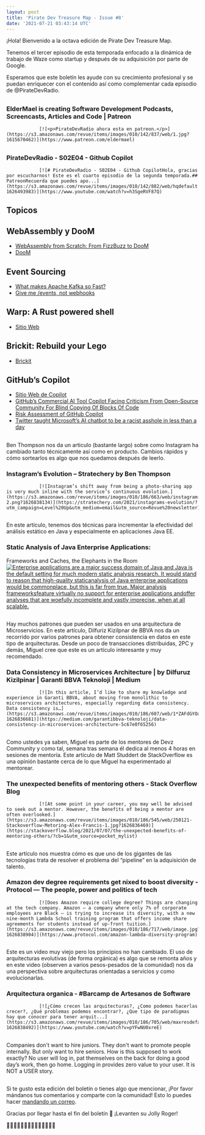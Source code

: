 ```yaml
---
layout: post
title: 'Pirate Dev Treasure Map - Issue #8'
date: '2021-07-21 03:43:14 UTC'
---
```

¡Hola! Bienvenido a la octava edición de Pirate Dev Treasure Map.

Tenemos el tercer episodio de esta temporada enfocado a la dinámica de trabajo de Waze como startup y después de su adquisición por parte de Google.

Esperamos que este boletín les ayude con su crecimiento profesional y se puedan enriquecer con el contenido así como complementar cada episodio de @PirateDevRadio.
## 
### ElderMael is creating Software Development Podcasts, Screencasts, Articles and Code | Patreon
                [![<p>PirateDevRadio ahora esta en patreon.</p>](https://s3.amazonaws.com/revue/items/images/010/142/837/web/1.jpg?1615670462)](https://www.patreon.com/eldermael)
                
## 
### PirateDevRadio - S02E04 - Github Copilot
                [![# PirateDevRadio - S02E04 - Github CopilotHola, gracias por escucharnos! Este es el cuarto episodio de la segunda temporada.## PatreonRecuerda que puedes apo...](https://s3.amazonaws.com/revue/items/images/010/142/882/web/hqdefault.jpg?1626493983)](https://www.youtube.com/watch?v=h3SgeRVF87Q)
                
## Topicos

## WebAssembly y DooM

* [WebAssembly from Scratch: From FizzBuzz to DooM](https://github.com/diekmann/wasm-fizzbuzz)
* [DooM](https://diekmann.github.io/wasm-fizzbuzz/doom/)

## Event Sourcing

* [What makes Apache Kafka so Fast?](https://medium.com/@sunny_81705/what-makes-apache-kafka-so-fast-71b477dcbf0)
* [Give me /events, not webhooks](https://blog.syncinc.so/events-not-webhooks)

## Warp: A Rust powered shell

* [Sitio Web](https://www.warp.dev/)

## Brickit: Rebuild your Lego

* [Brickit](https://apps.apple.com/nl/app/brickit-rebuild-your-lego/id1477221636)

## GitHub’s Copilot

* [Sitio Web de Copilot](https://copilot.github.com/)
* [GitHub’s Commercial AI Tool Copilot Facing Criticism From Open-Source Community For Blind Copying Of Blocks Of Code](https://www.theinsaneapp.com/2021/07/github-copilot-ai-facing-criticism.html)
* [Risk Assessment of GitHub Copilot](https://gist.github.com/0xabad1dea/be18e11beb2e12433d93475d72016902)
* [Twitter taught Microsoft’s AI chatbot to be a racist asshole in less than a day](https://www.theverge.com/2016/3/24/11297050/tay-microsoft-chatbot-racist)
## 
Ben Thompson nos da un articulo (bastante largo) sobre como Instagram ha cambiado tanto técnicamente así como en producto. Cambios rápidos y cómo sortearlos es algo que nos quedamos después de leerlo.
### Instagram’s Evolution – Stratechery by Ben Thompson
                [![Instagram’s shift away from being a photo-sharing app is very much inline with the service’s continuous evolution.](https://s3.amazonaws.com/revue/items/images/010/186/663/web/instagram-2.png?1626838134)](https://stratechery.com/2021/instagrams-evolution/?utm_campaign=Level%20Up&utm_medium=email&utm_source=Revue%20newsletter)
                
## 
En este artículo, tenemos dos técnicas para incrementar la efectividad del análisis estático en Java y especialmente en aplicaciones Java EE.
### Static Analysis of Java Enterprise Applications:
Frameworks and Caches, the Elephants in the Room
                [![<p>Enterprise applications are a major success domain of Java,</p><p>and Java is the default setting for much modern static analysis research. It would stand to reason that high-quality static</p><p>analysis of Java enterprise applications would be commonplace, but this is far from true. Major analysis frameworks</p><p>feature virtually no support for enterprise applications and</p><p>offer analyses that are woefully incomplete and vastly imprecise, when at all scalable.</p>](undefined)](https://yanniss.github.io/enterprise-pldi20.pdf)
                
## 
Hay muchos patrones que pueden ser usados en una arquitectura de Microservicios. En este artículo, Dilfuriz Kizilpnar de BBVA nos da un recorrido por varios patrones para obtener consistencia en datos en este tipo de arquitecturas. Desde un poco de transacciones distribuidas, 2PC y demás, Miguel cree que este es un artículo interesante y muy recomendado.
### Data Consistency in Microservices Architecture | by Dilfuruz Kizilpinar | Garanti BBVA Teknoloji | Medium
                [![In this article, I’d like to share my knowledge and experience in Garanti BBVA, about moving from monolithic to microservices architectures, especially regarding data consistency. Data consistency is…](https://s3.amazonaws.com/revue/items/images/010/186/607/web/1*ZAFdGYOaZQj62XyOfEjiFw.png?1626836681)](https://medium.com/garantibbva-teknoloji/data-consistency-in-microservices-architecture-5c67e0f65256)
                
## 
Como ustedes ya saben, Miguel es parte de los mentores de Devz Community y como tal, semana tras semana él dedica al menos 4 horas en sesiones de mentoría. Este artículo de Matt Studdert de StackOverflow es una opinión bastante cerca de lo que Miguel ha experimentado al mentorear.
### The unexpected benefits of mentoring others - Stack Overflow Blog
                [![At some point in your career, you may well be advised to seek out a mentor. However, the benefits of being a mentor are often overlooked.](https://s3.amazonaws.com/revue/items/images/010/186/545/web/250121-Stackoverflow-Metoring-Alex-Francis-1.jpg?1626836469)](https://stackoverflow.blog/2021/07/07/the-unexpected-benefits-of-mentoring-others/?cb=1&utm_source=pocket_mylist)
                
## 
Este artículo nos muestra cómo es que uno de los gigantes de las tecnologías trata de resolver el problema del “pipeline” en la adquisición de talento.
### Amazon dev degree requirements get nixed to boost diversity - Protocol — The people, power and politics of tech
                [![Does Amazon require college degree? Things are changing at the tech company. Amazon — a company where only 7% of corporate employees are Black — is trying to increase its diversity, with a new nine-month Lambda School training program that offers income share agreements for students instead of up-front tuition.](https://s3.amazonaws.com/revue/items/images/010/186/717/web/image.jpg?1626838904)](https://www.protocol.com/amazon-lambda-diversity-program)
                
## 
Este es un video muy viejo pero los principios no han cambiado. El uso de arquitecturas evolutivas (de forma orgánica) es algo que se remonta años y en este video (observen a varios pesos-pesados de la comunidad) nos da una perspectiva sobre arquitecturas orientadas a servicios y como evolucionarlas.
### Arquitectura organica - #Barcamp de Artesanos de Software
                [![¿Cómo crecen las arquitecturas?, ¿Como podemos hacerlas crecer?, ¿Qué problemas podemos encontrar?, ¿Que tipo de paradigmas hay que conocer para tener arquit...](https://s3.amazonaws.com/revue/items/images/010/186/705/web/maxresdefault.jpg?1626838492)](https://www.youtube.com/watch?v=pYFwNU0xreE)
                
## 
Companies don't want to hire juniors. They don't want to promote people internally. But only want to hire seniors. How is this supposed to work exactly?
No user will log in, pat themselves on the back for doing a good day’s work, then go home. Logging in provides zero value to your user. It is NOT a USER story.
## 
Si te gusto esta edición del boletín o tienes algo que mencionar, ¡Por favor mándanos tus comentarios y comparte con la comunidad! Esto lo puedes hacer [mandando un correo](mailto:sftwr.mael@gmail.com?subject=PirateDevNews%20-%20Feedback&body=Tu%20feedback%20aqui.).

Gracias por llegar hasta el fin del boletín 💌 ¡Levanten su Jolly Roger!

🏴‍☠️🏴‍☠️🏴‍☠️🏴‍☠️🏴‍☠️🏴‍☠️🏴‍☠️
        